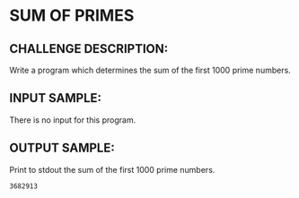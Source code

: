 

SUM OF PRIMES
=============

CHALLENGE DESCRIPTION:
----------------------

Write a program which determines the sum of the first 1000 prime numbers.

INPUT SAMPLE:
-------------

There is no input for this program.

OUTPUT SAMPLE:
--------------

Print to stdout the sum of the first 1000 prime numbers.

	3682913